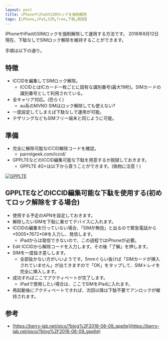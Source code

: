 ```yaml
---
layout: post
title: iPhoneやiPadのSIMロックを強制解除
tags: [iPhone,iPad,SIM,free,下駄,脱獄]
---
```


iPhoneやiPadのSIMロックを強制解除して運用する方法です。
2018年8月12日現在、下駄なしでSIMロック解除を維持することができます。

手順は以下の通り。

## 特徴

* ICCIDを編集してSIMロック解除。
  * ICCIDとはICカード一枚ごとに固有な識別番号(最大19桁)。SIMカードの識別番号として利用されている。
* 全キャリア対応。(恐らく)
  * au系のMVNO SIMはロック解除しても使えない?
* 一度設定してしまえば下駄なしで運用が可能。
* テザリングなどもSIMフリー端末と同じように可能。

## 準備

* 完全に解除可能なICCID解除コードを確認。
  * parrotgeek.com/iccid/
* GPPLTEなどのICCID編集可能な下駄を用意するか脱獄しておきます。
  * GPPLTE 4G+は以下から買うことができます。(偽物に注意！)

[![GPPLTE](//hbb.afl.rakuten.co.jp/hgb/16ec7d70.3e59d6b9.16ec7d71.ecd24ae2/?me_id=1304818&item_id=10000097&m=https%3A%2F%2Fthumbnail.image.rakuten.co.jp%2F%400_mall%2Fapnshop%2Fcabinet%2F03885829%2Fimgrc0136637683.jpg%3F_ex%3D80x80&pc=https%3A%2F%2Fthumbnail.image.rakuten.co.jp%2F%400_mall%2Fapnshop%2Fcabinet%2F03885829%2Fimgrc0136637683.jpg%3F_ex%3D128x128&s=128x128&t=pict)](//hb.afl.rakuten.co.jp/hgc/16ec7d70.3e59d6b9.16ec7d71.ecd24ae2/?pc=https%3A%2F%2Fitem.rakuten.co.jp%2Fapnshop%2Fgpplte%2F&m=http%3A%2F%2Fm.rakuten.co.jp%2Fapnshop%2Fi%2F10000097%2F&link_type=pict&ut=eyJwYWdlIjoiaXRlbSIsInR5cGUiOiJwaWN0Iiwic2l6ZSI6IjEyOHgxMjgiLCJuYW0iOjEsIm5hbXAiOiJkb3duIiwiY29tIjoxLCJjb21wIjoiZG93biIsInByaWNlIjoxLCJib3IiOjEsImNvbCI6MH0%3D)

## GPPLTEなどのICCID編集可能な下駄を使用する(初めてロック解除をする場合)

* 使用する予定のAPNを設定しておきます。
* 解除したいSIMを下駄に乗せてデバイスに入れます。
* ICCIDの編集を行っていない場合、「SIMが無効」と出るので緊急電話から\*5005\*7672\*0#を入力し、発信します。
  * iPadからは発信できないので、この過程ではiPhoneが必要。
* Edit ICCIDから解除コードを入力します。その後「了解」を押します。
* SIMを一度抜き差しします。
  * 全部抜かない方がいいようです。5mmぐらい抜けば「SIMカードが挿入されていません」が出てきますので「OK」をタップして、SIMトレイを完全に挿入します。
* 成功すればここでアクティベートが完了します。
  * iPadで使用したい場合は、ここでSIMをiPadに入れます。
* 再起動後にアクティベートできれば、次回以降は下駄不要でアンロックが維持されます。

## 参考

* [https://berry-lab.net/pico/?blog%2F2018-08-09_gpplte](https://berry-lab.net/pico/?blog%2F2018-08-09_gpplte)

